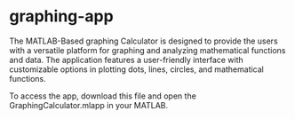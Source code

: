 # graphing-app
The MATLAB-Based graphing Calculator is designed to provide the users with a versatile platform for graphing and analyzing mathematical functions and data. The application features a user-friendly interface with customizable options in plotting dots, lines, circles, and mathematical functions. 

To access the app, download this file and open the GraphingCalculator.mlapp in your MATLAB.

